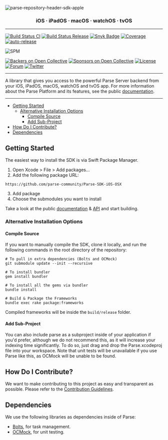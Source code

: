 ![parse-repository-header-sdk-apple](https://user-images.githubusercontent.com/5673677/198421762-993c89e8-8201-40f1-a650-c2e9dde4da82.png)

<h3 align="center">iOS · iPadOS · macOS · watchOS · tvOS</h3>

---

[![Build Status CI](https://github.com/parse-community/Parse-SDK-iOS-OSX/workflows/ci/badge.svg?branch=master)](https://github.com/parse-community/Parse-SDK-iOS-OSX/actions?query=workflow%3Aci+branch%3Amaster)
[![Build Status Release](https://github.com/parse-community/Parse-SDK-iOS-OSX/actions/workflows/release-automated.yml/badge.svg)](https://github.com/parse-community/Parse-SDK-iOS-OSX/actions?query=workflow%3Arelease-automated)
[![Snyk Badge](https://snyk.io/test/github/parse-community/Parse-SDK-iOS-OSX/badge.svg)](https://snyk.io/test/github/parse-community/Parse-SDK-iOS-OSX)
[![Coverage](https://img.shields.io/codecov/c/github/parse-community/Parse-SDK-iOS-OSX/master.svg)](https://codecov.io/github/parse-community/Parse-SDK-iOS-OSX?branch=master)
[![auto-release](https://img.shields.io/badge/%F0%9F%9A%80-auto--release-9e34eb.svg)](https://github.com/parse-community/Parse-SDK-iOS-OSX/releases)

![SPM](https://img.shields.io/badge/Swift_Package_Manager-compatible-green?style=flat)

[![Backers on Open Collective](https://opencollective.com/parse-server/backers/badge.svg)][open-collective-link]
[![Sponsors on Open Collective](https://opencollective.com/parse-server/sponsors/badge.svg)][open-collective-link]
[![License][license-svg]][license-link]
[![Forum](https://img.shields.io/discourse/https/community.parseplatform.org/topics.svg)](https://community.parseplatform.org/c/parse-server)
[![Twitter](https://img.shields.io/twitter/follow/ParsePlatform.svg?label=Follow&style=social)](https://twitter.com/intent/follow?screen_name=ParsePlatform)

---

A library that gives you access to the powerful Parse Server backend from your iOS, iPadOS, macOS, watchOS and tvOS app. For more information about the Parse Platform and its features, see the public [documentation][docs].

---

- [Getting Started](#getting-started)
  - [Alternative Installation Options](#alternative-installation-options)
    - [Compile Source](#compile-source)
    - [Add Sub-Project](#add-sub-project)
- [How Do I Contribute?](#how-do-i-contribute)
- [Dependencies](#dependencies)

## Getting Started

The easiest way to install the SDK is via Swift Package Manager.

1. Open Xcode > File > Add packages...
2. Add the following package URL:
  ```
  https://github.com/parse-community/Parse-SDK-iOS-OSX
  ```
3. Add package
3. Choose the submodules you want to install

Take a look at the public [documentation][docs] & [API][api] and start building.

### Alternative Installation Options

#### Compile Source

If you want to manually compile the SDK, clone it locally, and run the following commands in the root directory of the repository:

```
# To pull in extra dependencies (Bolts and OCMock)
git submodule update --init --recursive

# To install bundler
gem install bundler

# To install all the gems via bundler
bundle install

# Build & Package the Frameworks
bundle exec rake package:frameworks
```

Compiled frameworks will be inside the `build/release` folder.

#### Add Sub-Project

You can also include parse as a subproject inside of your application if you'd prefer, although we do not recommend this, as it will increase your indexing time significantly. To do so, just drag and drop the Parse.xcodeproj file into your workspace. Note that unit tests will be unavailable if you use Parse like this, as OCMock will be unable to be found.

## How Do I Contribute?

We want to make contributing to this project as easy and transparent as possible. Please refer to the [Contribution Guidelines][contributing].

## Dependencies

We use the following libraries as dependencies inside of Parse:

 - [Bolts][bolts-framework], for task management.
 - [OCMock][ocmock-framework], for unit testing.

[docs]: http://docs.parseplatform.org/ios/guide/
[api]: http://parseplatform.org/Parse-SDK-iOS-OSX/api/
[contributing]: https://github.com/parse-community/Parse-SDK-iOS-OSX/blob/master/CONTRIBUTING.md
[bolts-framework]: https://github.com/BoltsFramework/Bolts-ObjC
[ocmock-framework]: http://ocmock.org
[license-svg]: https://img.shields.io/badge/license-BSD-lightgrey.svg
[license-link]: LICENSE
[open-collective-link]: https://opencollective.com/parse-server
